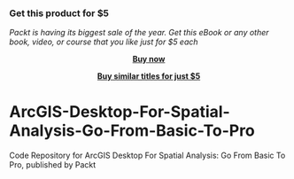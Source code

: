 
### Get this product for $5

<i>Packt is having its biggest sale of the year. Get this eBook or any other book, video, or course that you like just for $5 each</i>


<b><p align='center'>[Buy now](https://packt.link/9781838980955)</p></b>


<b><p align='center'>[Buy similar titles for just $5](https://subscription.packtpub.com/search)</p></b>


# ArcGIS-Desktop-For-Spatial-Analysis-Go-From-Basic-To-Pro
Code Repository for ArcGIS Desktop For Spatial Analysis: Go From Basic To Pro, published by Packt

